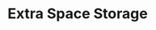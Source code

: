 ---
title: "Extra Space Storage"
url: /euclid/extra-space-storage-lakeland-boulevard/
shop: Mieten
---
